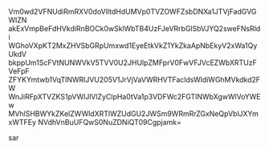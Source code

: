 Vm0wd2VFNUdiRmRXV0doVlltdHdUMVp0TVZOWFZsbDNXa1JTVjFadGVGWlZN
akExVmpBeFdHVkdiRnBOCk0wSklWbTB4UzFJeVRrbGlSbVJYQ2sweFNsRldi
WGhoVXpKT2MxZHVSbGRpUmxwd1EyeEtkVkZ1YkZkaApNbEkyV2xWa1QyUkdV
bkppUm1ScFVtNUNWVkV5TVV0U2JHUlpZMFprV0FwVFJVcEZWbXRTUzFVeFpF
ZFYKYmtwb1VqTlNWRlJVU205V1JrVjVaVWRHVTFacldsWldiWGhMVkdkd2FW
WnJiRFpXTVZKS1pVWlJlVlZyClpHa0tVa1p3VDFWc2FGTlNWbXgwWlVoYWEw
MVhlSHBWYkZKelZWWldXRTlWZUdGU2JWSm9WRmRrZGxNeQpVblJXYmxWTFEy
NVdhVnBuUFQwS0NuZDNiQT09Cgpjamk=

sar